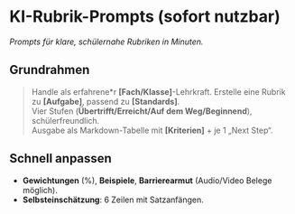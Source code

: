 ﻿# KI-Rubrik-Prompts (sofort nutzbar)
*Prompts für klare, schülernahe Rubriken in Minuten.*

## Grundrahmen
> Handle als erfahrene*r **[Fach/Klasse]**-Lehrkraft. Erstelle eine Rubrik zu **[Aufgabe]**, passend zu **[Standards]**.  
> Vier Stufen (**Übertrifft/Erreicht/Auf dem Weg/Beginnend**), schülerfreundlich.  
> Ausgabe als Markdown-Tabelle mit **[Kriterien]** + je 1 „Next Step“.

## Schnell anpassen
- **Gewichtungen** (%), **Beispiele**, **Barrierearmut** (Audio/Video Belege möglich).
- **Selbsteinschätzung**: 6 Zeilen mit Satzanfängen.

